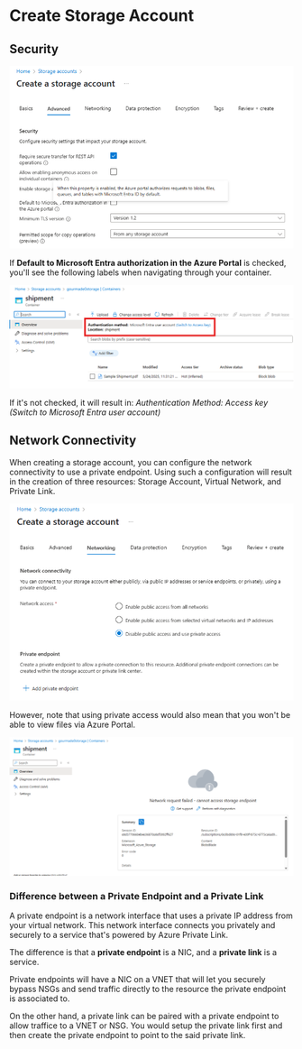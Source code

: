 # Create Storage Account

## Security

![Default to Microsoft Entra authorization in the Azure Portal](assets/07-storage-account-intro/01-default-to-entra-auth.png)

If **Default to Microsoft Entra authorization in the Azure Portal** is checked, you'll see the following labels when navigating through your container.

![Authentication Method: Microsoft Entra User Account](assets/07-storage-account-intro/02-entra-user-account.png)

If it's not checked, it will result in: _Authentication Method: Access key (Switch to Microsoft Entra user account)_

## Network Connectivity

When creating a storage account, you can configure the network connectivity to use a private endpoint. Using such a configuration will result in the creation of three resources: Storage Account, Virtual Network, and Private Link.

![Disable public access and use private access](assets/07-storage-account-intro/03-private-access.png)

However, note that using private access would also mean that you won't be able to view files via Azure Portal.

![Azure Portal - No access if network connectivity is set to private](assets/07-storage-account-intro/04-portal-no-access.png)

### Difference between a Private Endpoint and a Private Link

A private endpoint is a network interface that uses a private IP address from your virtual network. This network interface connects you privately and securely to a service that's powered by Azure Private Link.

The difference is that a **private endpoint** is a NIC, and a **private link** is a service.

Private endpoints will have a NIC on a VNET that will let you securely bypass NSGs and send traffic directly to the resource the private endpoint is associated to.

On the other hand, a private link can be paired with a private endpoint to allow traffice to a VNET or NSG. You would setup the private link first and then create the private endpoint to point to the said private link.
